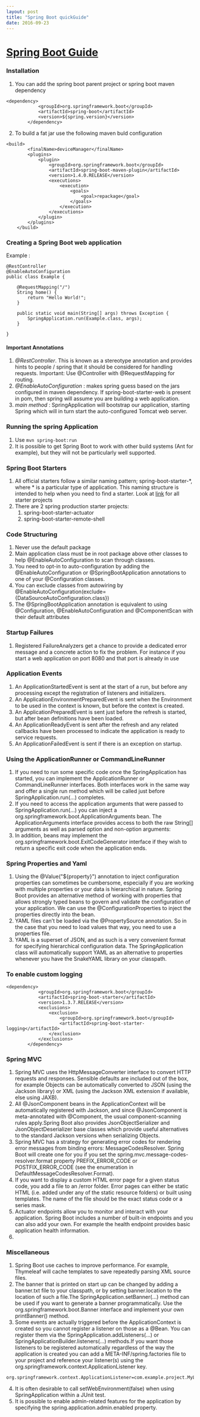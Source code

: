 ```yaml
---
layout: post
title: "Spring Boot quickGuide"
date: 2016-09-23
---
```


# [Spring Boot Guide](http://docs.spring.io/spring-boot/docs/current-SNAPSHOT/reference/htmlsingle/)

### Installation
1) You can add the spring boot parent project or spring boot maven dependency
```
<dependency>
			<groupId>org.springframework.boot</groupId>
			<artifactId>spring-boot</artifactId>
			<version>${spring.version}</version>
		</dependency>
```

2) To build a fat jar use the following maven buld configuration
```
<build>
		<finalName>deviceManager</finalName>
		<plugins>
			<plugin>
				<groupId>org.springframework.boot</groupId>
				<artifactId>spring-boot-maven-plugin</artifactId>
				<version>1.4.0.RELEASE</version>
				<executions>
					<execution>
						<goals>
							<goal>repackage</goal>
						</goals>
					</execution>
				</executions>
			</plugin>
		</plugins>
	</build>
```

### Creating a Spring Boot web application

Example : 
```
@RestController
@EnableAutoConfiguration
public class Example {

    @RequestMapping("/")
    String home() {
        return "Hello World!";
    }

    public static void main(String[] args) throws Exception {
        SpringApplication.run(Example.class, args);
    }

}
```
#### Important Annotations
1.  *@RestController*. This is known as a stereotype annotation and provides hints to people / spring that it should be considered
for handling requests. Important: Use @Controller with @RequestMapping for routing. 
2. *@EnableAutoConfiguration* : makes spring guess based on the jars configured in maven dependency. If spring-boot-starter-web is 
present in pom, then spring will assume you are building a web application. 
3. *main method* : SpringApplication will bootstrap our application, starting Spring which will in turn start the 
auto-configured Tomcat web server.

### Running the spring Application 
1. Use ``` mvn spring-boot:run ```
2. It is possible to get Spring Boot to work with other build systems (Ant for example), but they will not be particularly well supported.

### Spring Boot Starters
1. All official starters follow a similar naming pattern; spring-boot-starter-*, where * is a particular type of application. 
This naming structure is intended to help when you need to find a starter. 
Look at [link](http://docs.spring.io/spring-boot/docs/current-SNAPSHOT/reference/htmlsingle/) for all starter projects
2. There are 2 spring production starter projects: 
    1. spring-boot-starter-actuator
    2. spring-boot-starter-remote-shell

### Code Structuring
1. Never use the default package
2. Main application class must be in  root package above other classes to help @EnableAutoConfiguration to scan through classes.
3. You need to opt-in to auto-configuration by adding the @EnableAutoConfiguration or @SpringBootApplication annotations to one of your
@Configuration classes.
4. You can exclude classes from autowiring by  @EnableAutoConfiguration(exclude={DataSourceAutoConfiguration.class})
5. The @SpringBootApplication annotation is equivalent to using @Configuration, @EnableAutoConfiguration and @ComponentScan with their 
default attributes

### Startup Failures
1. Registered FailureAnalyzers get a chance to provide a dedicated error message and a concrete action to fix the problem. 
For instance if you start a web application on port 8080 and that port is already in use

### Application Events

1. An ApplicationStartedEvent is sent at the start of a run, but before any processing except the registration of listeners and initializers.
2. An ApplicationEnvironmentPreparedEvent is sent when the Environment to be used in the context is known, but before the context is created.
3. An ApplicationPreparedEvent is sent just before the refresh is started, but after bean definitions have been loaded.
4. An ApplicationReadyEvent is sent after the refresh and any related callbacks have been processed to indicate the application is ready to service requests.
5. An ApplicationFailedEvent is sent if there is an exception on startup.

### Using the ApplicationRunner or CommandLineRunner

1. If you need to run some specific code once the SpringApplication has started, you can implement the ApplicationRunner or CommandLineRunner interfaces. Both interfaces work in the same way and offer a single run method which will be called just before SpringApplication.run(…​) completes.
2. If you need to access the application arguments that were passed to SpringApplication.run(…​) you can inject a org.springframework.boot.ApplicationArguments bean. The ApplicationArguments interface provides access to both the raw String[] arguments as well as parsed option and non-option arguments:
3. In addition, beans may implement the org.springframework.boot.ExitCodeGenerator interface if they wish to return a specific exit code when the application ends.

### Spring Properties and Yaml
1. Using the @Value("${property}") annotation to inject configuration properties can sometimes be cumbersome, especially if you are working with multiple properties or your data is hierarchical in nature. Spring Boot provides an alternative method of working with properties that allows strongly typed beans to govern and validate the configuration of your application. We can use the @ConfigurationProperties to inject the properties directly into the bean.
2. YAML files can’t be loaded via the @PropertySource annotation. So in the case that you need to load values that way, you need to use a properties file.
3. YAML is a superset of JSON, and as such is a very convenient format for specifying hierarchical configuration data. The SpringApplication class will automatically support YAML as an alternative to properties whenever you have the SnakeYAML library on your classpath.


### To enable custom logging 
```
<dependency>
			<groupId>org.springframework.boot</groupId>
			<artifactId>spring-boot-starter</artifactId>
			<version>1.3.7.RELEASE</version>
			<exclusions>
				<exclusion>
					<groupId>org.springframework.boot</groupId>
					<artifactId>spring-boot-starter-logging</artifactId>
				</exclusion>
			</exclusions>
		</dependency>
```
### Spring MVC
1. Spring MVC uses the HttpMessageConverter interface to convert HTTP requests and responses. Sensible defaults are included out of the box, for example Objects can be automatically converted to JSON (using the Jackson library) or XML (using the Jackson XML extension if available, else using JAXB). 
2. All @JsonComponent beans in the ApplicationContext will be automatically registered with Jackson, and since @JsonComponent is meta-annotated with @Component, the usual component-scanning rules apply.Spring Boot also provides JsonObjectSerializer and JsonObjectDeserializer base classes which provide useful alternatives to the standard Jackson versions when serializing Objects. 
3. Spring MVC has a strategy for generating error codes for rendering error messages from binding errors: MessageCodesResolver. Spring Boot will create one for you if you set the spring.mvc.message-codes-resolver.format property PREFIX_ERROR_CODE or POSTFIX_ERROR_CODE (see the enumeration in DefaultMessageCodesResolver.Format).
4. If you want to display a custom HTML error page for a given status code, you add a file to an /error folder. Error pages can either be static HTML (i.e. added under any of the static resource folders) or built using templates. The name of the file should be the exact status code or a series mask.
5. Actuator endpoints allow you to monitor and interact with your application. Spring Boot includes a number of built-in endpoints and you can also add your own. For example the health endpoint provides basic application health information.
6. 


### Miscellaneous
1. Spring Boot use caches to improve performance. For example, Thymeleaf will cache templates to save repeatedly parsing XML source files.
2. The banner that is printed on start up can be changed by adding a banner.txt file to your classpath, or by setting banner.location 
to the location of such a file.The SpringApplication.setBanner(…​) method can be used if you want to generate a banner 
programmatically. Use the org.springframework.boot.Banner interface and implement your own printBanner() method.
3. Some events are actually triggered before the ApplicationContext is created so you cannot register a listener on those as a @Bean.
You can register them via the SpringApplication.addListeners(…​) or SpringApplicationBuilder.listeners(…​) 
methods.If you want those listeners to be registered automatically regardless of the way the application is created you can 
add a META-INF/spring.factories file to your project and reference your listener(s) using the 
org.springframework.context.ApplicationListener key.
```
org.springframework.context.ApplicationListener=com.example.project.MyListener
```
4. It is often desirable to call setWebEnvironment(false) when using SpringApplication within a JUnit test.
5. It is possible to enable admin-related features for the application by specifying the spring.application.admin.enabled property.
